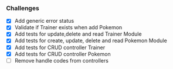 ### Challenges

- [x] Add generic error status
- [x] Validate if Trainer exists when add Pokemon
- [x] Add tests for update,delete and read Trainer Module
- [x] Add tests for create, update, delete and read Pokemon Module
- [x] Add tests for CRUD controller Trainer
- [x] Add tests for CRUD controller Pokemon
- [ ] Remove handle codes from controllers